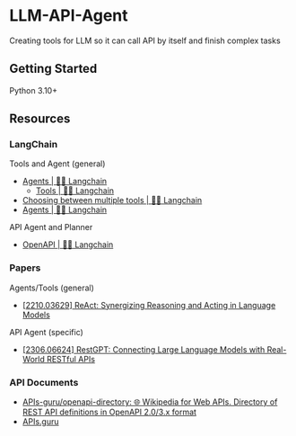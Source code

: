 # LLM-API-Agent

Creating tools for LLM so it can call API by itself and finish complex tasks

## Getting Started

Python 3.10+

## Resources

### LangChain

Tools and Agent (general)

- [Agents | 🦜️🔗 Langchain](https://python.langchain.com/docs/modules/agents/)
  - [Tools | 🦜️🔗 Langchain](https://python.langchain.com/docs/modules/agents/tools/)
- [Choosing between multiple tools | 🦜️🔗 Langchain](https://python.langchain.com/docs/use_cases/tool_use/multiple_tools)
- [Agents | 🦜️🔗 Langchain](https://python.langchain.com/docs/use_cases/tool_use/agents)

API Agent and Planner

- [OpenAPI | 🦜️🔗 Langchain](https://python.langchain.com/docs/integrations/toolkits/openapi)

### Papers

Agents/Tools (general)

- [[2210.03629] ReAct: Synergizing Reasoning and Acting in Language Models](https://arxiv.org/abs/2210.03629)

API Agent (specific)

- [[2306.06624] RestGPT: Connecting Large Language Models with Real-World RESTful APIs](https://arxiv.org/abs/2306.06624)

### API Documents

- [APIs-guru/openapi-directory: 🌐 Wikipedia for Web APIs. Directory of REST API definitions in OpenAPI 2.0/3.x format](https://github.com/APIs-guru/openapi-directory)
- [APIs.guru](https://apis.guru/)
